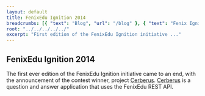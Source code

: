 ```yaml
---
layout: default
title: FenixEdu Ignition 2014
breadcrumbs: [{ "text": "Blog", "url": "/blog" }, { "text": "Fenix Ignition 2014", "url": "/blog/2014/02/27/ignition"}]
root: "../../../../../"
excerpt: "First edition of the FenixEdu Ignition initiative ..."
---
```



## FenixEdu Ignition 2014

The first ever edition of the FenixEdu Ignition initiative came to an end, with the announcement of the contest winner,
project <a href="https://www.facebook.com/photo.php?v=452502274849676">Cerberus</a>.
<a href="https://www.facebook.com/photo.php?v=452502274849676">Cerberus</a> is a question and answer application that
uses the FenixEdu REST API.

